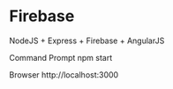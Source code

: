 # Firebase
NodeJS + Express + Firebase + AngularJS


Command Prompt
npm start

Browser
http://localhost:3000
